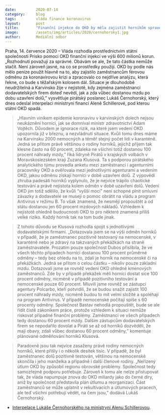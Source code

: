 ```yaml
---
date:         2020-07-14
category:     blog
tags:         vláda finance koronavirus 
layout:       post
title:        "Finanční injekce do OKD by měla zajistit horníkům spravedlivou odměnu, interpeluje pirátský poslanec Černohorský ministryni Schillerovou"
image:        /assets/img/articles/2020/cernohorsky1.jpg
author:       Mediální odbor
---   
```




Praha, 14. července 2020 – Vláda rozhodla prostřednictvím státní společnosti Prisko pomoci OKD finanční injekcí ve výši 600 milionů korun. „Rozhodnutí považuji za správné. Obávám se ale, že tato částka nemůže stačit. Není zároveň jasné, na co se prostředky použijí. OKD by podle nás mělo peníze použít hlavně na to, aby zajistilo zaměstnancům férovou odměnu za koronavirovou krizi a zpracovalo co nejdříve analýzu, která řekne, co bude s těžařským kolosem dál. Situace je dlouhodobě neudržitelná a Karvinsko žije v nejistotě, kdy zejména zaměstnanci dodavatelských firem doteď nevědí, jak a zda vůbec dostanou mzdu po dobu uzavření dolů,” vysvětluje pirátský poslanec Lukáš Černohorský, který dnes odeslal interpelaci ministryni financí Aleně Schillerové, pod kterou státní OKD spadá. 

> „Hlavním viníkem epidemie koronaviru v karvinských dolech nejsou neukáznění horníci, jak se domníval ministr zdravotnictví Adam Vojtěch. Důvodem je ignorace rizik, na které jsem vedení OKD upozornila již v březnu, a nezvládnutí situace. Kvůli tomu dnes máme na Karvinsku 2000 nemocných a téměř stejný počet lidí v karanténě. Jedná se přitom právě většinou o rodiny horníků, jejichž příjem tak klesne často na 60 procent, zdaleka ne všichni totiž dostanou 100 procent náhrady mzdy,” říká lídryně Pirátů v krajských volbách v Moravskoslezském kraji Zuzana Klusová. Ta s podporou pirátského analytického týmu provedla anketu mezi zaměstnanci i agenturními pracovníky OKD a ověřovala mezi jednotlivými agenturami a vedením OKD, jakou odměnu získají horníci v době uzavření dolů. Z výpovědí zhruba padesáti horníků vyplynulo, že je nejvíce trápilo chaotické testování a právě nejistota kolem odměn v době uzavření dolů. Vedení OKD jim totiž sdělilo, že kvůli “vyšší moci” není schopné plnit smluvní závazky a dodavatelé se musejí o pomoc obrátit na vládu a program Antivirus v režimu B. To však znamená, že nesmějí propouštět a od státu dostanou jen 60 procent mzdových nákladů. Vzhledem k nejistotě ohledně budoucnosti OKD to pro některé znamená příliš velké riziko. Každý horník tak na tom bude jinak.

> Z tohoto důvodu se Klusová rozhodla spojit s jednotlivými dodavatelskými firmami. „Dotazovala jsem se na výši odměn horníků v případě, že je zaměstnanec pozitivně testovaný na nemocenské, v karanténě nebo je zdravý na takzvaných překážkách na straně zaměstnavatele. Prozatím pouze společnost Dubos přislíbila, že ve všech těchto případech horníci dostanou 100 procent průměrné odměny – tedy bez ohledu na to, zdali je horník na nemocenské či na překážkách. Jedná se přitom o celou částku – nikoliv pouze základní mzdu. Dotazovali jsme se rovněž vedení OKD ohledně kmenových zaměstnanců. Zde by v případě překážek měli horníci dostat sice 100 procent odměny, nicméně v případě pozitivního testování a nemocenské pouze 60 procent. Mluvili jsme rovněž se zástupci agentury Polcarbo, kteří potvrdili, že se budou snažit zajistit 100 procent náhrady mzdy, nicméně budou to mít velmi složité a spoléhají na program Antivirus. V případě nemocenské počítají spíše s 60 procenty odměny. Společnost Bastav nehodlá propouštět, bude se ale řídit čistě zákoníkem práce, protože vzhledem k situaci nemůže riskovat případné finanční problémy. Zaměstnanci ve všech případech tedy dostanou 60 procent mzdy. Dalším zástupcům dodavatelských firem se nepodařilo dovolat a Piráti se až od horníků dozvěděli, že mají obavy, zdali vůbec dostanou 60 procent odměny,” komentuje plánované odměňování horníků Klusová. 

> Paradoxně jsou tak nejvíce zasaženy právě rodiny nemocných horníků, které přišly i o několik desítek tisíc. V případě, že byl zaměstnanec dolů pozitivně testován, většinou na nemocenské skončila i jeho manželka a případně i další členové rodiny. „Neřízený útlum OKD by způsobil regionu obrovské problémy. Společnost tedy samozřejmě podporu potřebuje. Zároveň k tomu ale nelze přistupovat tak, že vláda napumpuje znova do OKD miliardy jako do černé díry, aniž by společnost představila plán útlumu a reorganizaci. Část zaměstnanců se může uplatnit v rekultivacích a útlumových pracech, ale teď všichni potřebují vědět, na čem jsou,” dodává Lukáš Černohorský.    

* [Interpelace Lukáše Černohorského na ministryni Alenu Schillerovou](https://pirati.cz/assets/pdfinterpelace-cernohorsky-schillerova.pdf).
